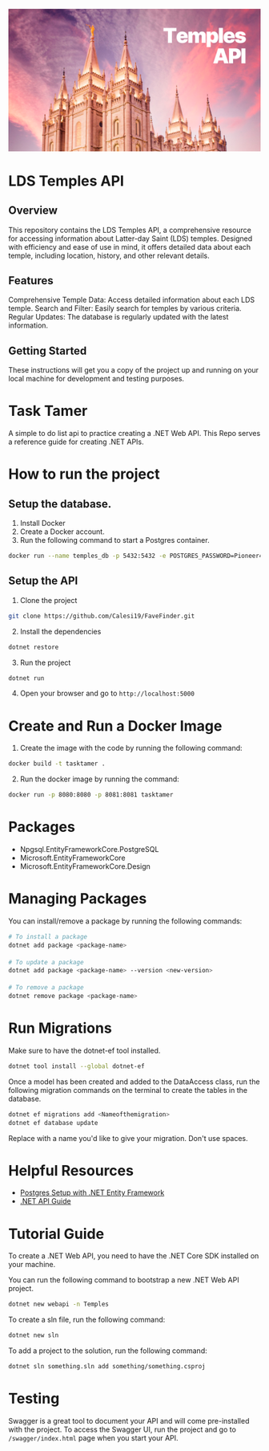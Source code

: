 
![Temples API Banner](docs/banner.png)


# LDS Temples API

## Overview
This repository contains the LDS Temples API, a comprehensive resource for accessing information about Latter-day Saint (LDS) temples. Designed with efficiency and ease of use in mind, it offers detailed data about each temple, including location, history, and other relevant details.

## Features

Comprehensive Temple Data: Access detailed information about each LDS temple.
Search and Filter: Easily search for temples by various criteria.
Regular Updates: The database is regularly updated with the latest information.

## Getting Started
These instructions will get you a copy of the project up and running on your local machine for development and testing purposes.

# Task Tamer

A simple to do list api to practice creating a .NET Web API. This Repo serves a reference guide for creating .NET APIs.

# How to run the project

## Setup the database.

1. Install Docker
2. Create a Docker account.
3. Run the following command to start a Postgres container.

```bash
docker run --name temples_db -p 5432:5432 -e POSTGRES_PASSWORD=Pioneer47 -e POSTGRES_USER=brigham -e POSTGRES_DB=temples_db -d postgres
```

## Setup the API
1. Clone the project
```bash
git clone https://github.com/Calesi19/FaveFinder.git
```

2. Install the dependencies
```bash
dotnet restore
```

3. Run the project
```bash
dotnet run
```

4. Open your browser and go to `http://localhost:5000`

# Create and Run a Docker Image

1. Create the image with the code by running the following command:
```bash
docker build -t tasktamer .
```
2. Run the docker image by running the command:
```bash
docker run -p 8080:8080 -p 8081:8081 tasktamer
```



# Packages

* Npgsql.EntityFrameworkCore.PostgreSQL
* Microsoft.EntityFrameworkCore
* Microsoft.EntityFrameworkCore.Design

# Managing Packages

You can install/remove a package by running the following commands:
```bash
# To install a package
dotnet add package <package-name>

# To update a package
dotnet add package <package-name> --version <new-version>

# To remove a package
dotnet remove package <package-name>
```

# Run Migrations

Make sure to have the dotnet-ef tool installed.

```bash
dotnet tool install --global dotnet-ef
```

Once a model has been created and added to the DataAccess class, run the following migration commands on the terminal to create the tables in the database.

```bash
dotnet ef migrations add <Nameofthemigration>
dotnet ef database update
```
Replace <Nameofthemigration> with a name you'd like to give your migration. Don't use spaces.


# Helpful Resources

* [Postgres Setup with .NET Entity Framework](https://www.youtube.com/watch?v=z7G6HV7WWz0)
* [.NET API Guide](https://www.youtube.com/playlist?list=PL82C6-O4XrHdiS10BLh23x71ve9mQCln0)

# Tutorial Guide

To create a .NET Web API, you need to have the .NET Core SDK installed on your machine.

You can run the following command to bootstrap a new .NET Web API project.
```bash
dotnet new webapi -n Temples
```

To create a sln file, run the following command:
```bash
dotnet new sln
```
To add a project to the solution, run the following command:
```bash
dotnet sln something.sln add something/something.csproj
```


# Testing
Swagger is a great tool to document your API and will come pre-installed with the project. To access the Swagger UI, run the project and go to `/swagger/index.html` page when you start your API.